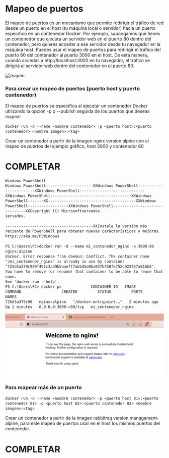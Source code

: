 # Mapeo de puertos
El mapeo de puertos es un mecanismo que permite redirigir el tráfico de red desde un puerto en el host (tu máquina local o servidor) hacia un puerto específico en un contenedor Docker.
Por ejemplo, supongamos que tienes un contenedor que ejecuta un servidor web en el puerto 80 dentro del contenedor, pero quieres acceder a ese servidor desde tu navegador en la máquina host. Puedes usar el mapeo de puertos para redirigir el tráfico del puerto 80 del contenedor al puerto 3000 en el host. De esta manera, cuando accedas a http://localhost:3000 en tu navegador, el tráfico se dirigirá al servidor web dentro del contenedor en el puerto 80.

![mapeo](img/mapeoPuertos.PNG)

### Para crear un mapeo de puertos (puerto host y puerto contenedor)
El mapeo de puertos se especifica al ejecutar un contenedor Docker utilizando la opción -p o --publish seguida de los puertos que deseas mapear
```
docker run -d --name <nombre contenedor> -p <puerto host>:<puerto contenedor> <nombre imagen>:<tag>

```
Crear un contenedor a partir de la imagen nginx version alpine con el mapeo de puertos del ejemplo gráfico, host 3000 y contenedor 80
# COMPLETAR

```
Windows PowerShell
Windows PowerShell---------------------XXWindows PowerShell------------------------XXWindows PowerShell-----------------------------XXWindows PowerShell------------------------------------XXWindows PowerShell-------XX---------------------------------------XXWindows PowerShell------------------XXWindows PowerShell-------------------------------XXCopyright (C) Microsoftservados.
servados.

---------------------------------------XXInstale la versión más reciente de PowerShell para obtener nuevas características y mejoras. https://aka.ms/PSWindows

PS C:\Users\PC>docker run -d --name mi_contenedor_nginx -p 3000:80 nginx:alpine
docker: Error response from daemon: Conflict. The container name "/mi_contenedor_nginx" is already in use by container "725d3a379c909f401c3aa9b5aaeff7abbd5e0ba037b458fe752c922937a81bb5". You have to remove (or rename) that container to be able to reuse that name.   
See 'docker run --help'.
PS C:\Users\PC> docker ps             CONTAINER ID   IMAGE          COMMAND                  CREATED         STATUS         PORTS                  NAMES
725d3a379c90   nginx:alpine   "/docker-entrypoint.…"   2 minutes ago   Up 2 minutes   0.0.0.0:3000->80/tcp   mi_contenedor_nginx
```
![mapeo](img/captura124.PNG)

### Para mapear más de un puerto

```
docker run -d --name <nombre contenedor> -p <puerto host 01>:<puerto contenedor 01> -p <puerto host 02>:<puerto contenedor 02> <nombre imagen>:<tag>
```

Crear un contenedor a partir de la imagen rabbitmq version management-alpine, para este mapeo de puertos usar en el host los mismos puertos del contenedor.
# COMPLETAR

